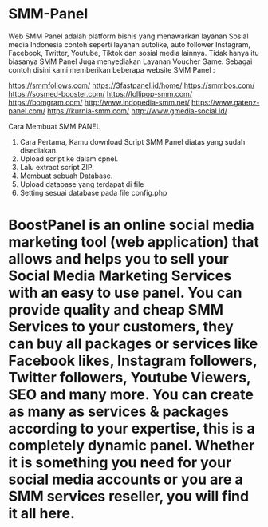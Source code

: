 # SMM-Panel

Web SMM Panel adalah platform bisnis yang menawarkan layanan Sosial media Indonesia contoh seperti layanan autolike, auto follower Instagram, Facebook, Twitter, Youtube, Tiktok dan sosial media lainnya. Tidak hanya itu biasanya SMM Panel Juga menyediakan Layanan Voucher Game. 
Sebagai contoh disini kami memberikan beberapa website SMM Panel : 

https://smmfollows.com/
https://3fastpanel.id/home/
https://smmbos.com/
https://sosmed-booster.com/
https://lollipop-smm.com/
https://bomgram.com/
http://www.indopedia-smm.net/
https://www.gatenz-panel.com/
https://kurnia-smm.com/
http://www.gmedia-social.id/

Cara Membuat SMM PANEL 
1. Cara Pertama, Kamu download Script SMM Panel diatas yang sudah disediakan. 
2. Upload script ke dalam cpnel. 
3. Lalu extract script ZIP. 
4. Membuat sebuah Database. 
5. Upload database yang terdapat di file
6. Setting sesuai database pada file config.php


# BoostPanel is an online social media marketing tool (web application) that allows and helps you to sell your Social Media Marketing Services with an easy to use panel. You can provide quality and cheap SMM Services to your customers, they can buy all packages or services like Facebook likes, Instagram followers, Twitter followers, Youtube Viewers, SEO and many more. You can create as many as services & packages according to your expertise, this is a completely dynamic panel. Whether it is something you need for your social media accounts or you are a SMM services reseller, you will find it all here.
